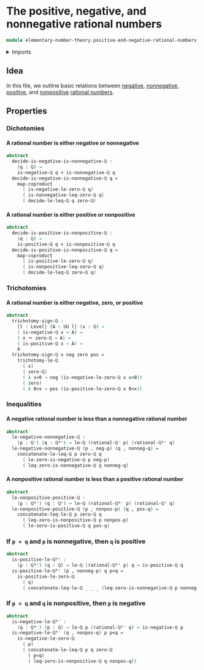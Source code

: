 # The positive, negative, and nonnegative rational numbers

```agda
module elementary-number-theory.positive-and-negative-rational-numbers where
```

<details><summary>Imports</summary>

```agda
open import elementary-number-theory.inequality-rational-numbers
open import elementary-number-theory.negative-rational-numbers
open import elementary-number-theory.nonnegative-rational-numbers
open import elementary-number-theory.nonpositive-rational-numbers
open import elementary-number-theory.positive-rational-numbers
open import elementary-number-theory.rational-numbers
open import elementary-number-theory.strict-inequality-rational-numbers

open import foundation.coproduct-types
open import foundation.dependent-pair-types
open import foundation.functoriality-coproduct-types
open import foundation.identity-types
open import foundation.universe-levels
```

</details>

## Idea

In this file, we outline basic relations between
[negative](elementary-number-theory.negative-rational-numbers.md),
[nonnegative](elementary-number-theory.nonnegative-rational-numbers.md),
[positive](elementary-number-theory.positive-rational-numbers.md), and
[nonpositive](elementary-number-theory.nonpositive-rational-numbers.md)
[rational numbers](elementary-number-theory.rational-numbers.md).

## Properties

### Dichotomies

#### A rational number is either negative or nonnegative

```agda
abstract
  decide-is-negative-is-nonnegative-ℚ :
    (q : ℚ) →
    is-negative-ℚ q + is-nonnegative-ℚ q
  decide-is-negative-is-nonnegative-ℚ q =
    map-coproduct
      ( is-negative-le-zero-ℚ q)
      ( is-nonnegative-leq-zero-ℚ q)
      ( decide-le-leq-ℚ q zero-ℚ)
```

#### A rational number is either positive or nonpositive

```agda
abstract
  decide-is-positive-is-nonpositive-ℚ :
    (q : ℚ) →
    is-positive-ℚ q + is-nonpositive-ℚ q
  decide-is-positive-is-nonpositive-ℚ q =
    map-coproduct
      ( is-positive-le-zero-ℚ q)
      ( is-nonpositive-leq-zero-ℚ q)
      ( decide-le-leq-ℚ zero-ℚ q)
```

### Trichotomies

#### A rational number is either negative, zero, or positive

```agda
abstract
  trichotomy-sign-ℚ :
    {l : Level} {A : UU l} (x : ℚ) →
    ( is-negative-ℚ x → A) →
    ( x ＝ zero-ℚ → A) →
    ( is-positive-ℚ x → A) →
    A
  trichotomy-sign-ℚ x neg zero pos =
    trichotomy-le-ℚ
      ( x)
      ( zero-ℚ)
      ( λ x<0 → neg (is-negative-le-zero-ℚ x x<0))
      ( zero)
      ( λ 0<x → pos (is-positive-le-zero-ℚ x 0<x))
```

### Inequalities

#### A negative rational number is less than a nonnegative rational number

```agda
abstract
  le-negative-nonnegative-ℚ :
    (p : ℚ⁻) (q : ℚ⁰⁺) → le-ℚ (rational-ℚ⁻ p) (rational-ℚ⁰⁺ q)
  le-negative-nonnegative-ℚ (p , neg-p) (q , nonneg-q) =
    concatenate-le-leq-ℚ p zero-ℚ q
      ( le-zero-is-negative-ℚ p neg-p)
      ( leq-zero-is-nonnegative-ℚ q nonneg-q)
```

#### A nonpositive rational number is less than a positive rational number

```agda
abstract
  le-nonpositive-positive-ℚ :
    (p : ℚ⁰⁻) (q : ℚ⁺) → le-ℚ (rational-ℚ⁰⁻ p) (rational-ℚ⁺ q)
  le-nonpositive-positive-ℚ (p , nonpos-p) (q , pos-q) =
    concatenate-leq-le-ℚ p zero-ℚ q
      ( leq-zero-is-nonpositive-ℚ p nonpos-p)
      ( le-zero-is-positive-ℚ q pos-q)
```

### If `p < q` and `p` is nonnegative, then `q` is positive

```agda
abstract
  is-positive-le-ℚ⁰⁺ :
    (p : ℚ⁰⁺) (q : ℚ) → le-ℚ (rational-ℚ⁰⁺ p) q → is-positive-ℚ q
  is-positive-le-ℚ⁰⁺ (p , nonneg-p) q p<q =
    is-positive-le-zero-ℚ
      ( q)
      ( concatenate-leq-le-ℚ _ _ _ (leq-zero-is-nonnegative-ℚ p nonneg-p) p<q)
```

### If `p < q` and `q` is nonpositive, then `p` is negative

```agda
abstract
  is-negative-le-ℚ⁰⁻ :
    (q : ℚ⁰⁻) (p : ℚ) → le-ℚ p (rational-ℚ⁰⁻ q) → is-negative-ℚ p
  is-negative-le-ℚ⁰⁻ (q , nonpos-q) p p<q =
    is-negative-le-zero-ℚ
      ( p)
      ( concatenate-le-leq-ℚ p q zero-ℚ
        ( p<q)
        ( leq-zero-is-nonpositive-ℚ q nonpos-q))
```
